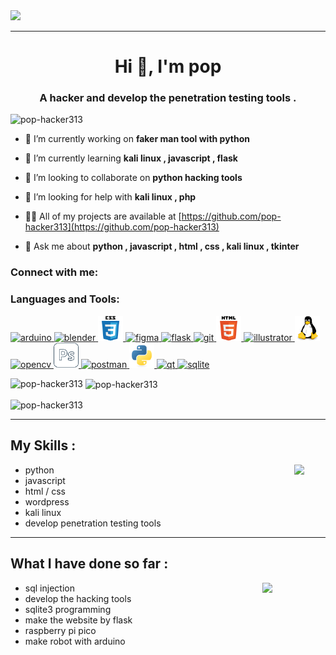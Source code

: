<img src="https://github.com/user-attachments/assets/02bcd8a3-832f-488e-b8af-73900e3e1ff2">
<hr>

<h1 align="center">Hi 👋, I'm pop</h1>
<h3 align="center">A hacker and develop the penetration testing tools .</h3>

<img align="right" alt="" width="500" src="https://tryhackme-images.s3.amazonaws.com/user-avatars/61a7aee5466f2500415ffeeb-1707091688278">


<p align="left"> <img src="https://komarev.com/ghpvc/?username=pop-hacker313&label=Profile%20views&color=0e75b6&style=flat" alt="pop-hacker313" /> </p>

- 🔭 I’m currently working on **faker man tool with python**

- 🌱 I’m currently learning **kali linux , javascript , flask**

- 👯 I’m looking to collaborate on **python hacking tools**

- 🤝 I’m looking for help with **kali linux , php**

- 👨‍💻 All of my projects are available at [https://github.com/pop-hacker313](https://github.com/pop-hacker313)

- 💬 Ask me about **python , javascript , html , css , kali linux , tkinter**

<h3 align="left">Connect with me:</h3>
<p align="left">
</p>

<h3 align="left">Languages and Tools:</h3>
<p align="left"> <a href="https://www.arduino.cc/" target="_blank" rel="noreferrer"> <img src="https://cdn.worldvectorlogo.com/logos/arduino-1.svg" alt="arduino" width="40" height="40"/> </a> <a href="https://www.blender.org/" target="_blank" rel="noreferrer"> <img src="https://download.blender.org/branding/community/blender_community_badge_white.svg" alt="blender" width="40" height="40"/> </a> <a href="https://www.w3schools.com/css/" target="_blank" rel="noreferrer"> <img src="https://raw.githubusercontent.com/devicons/devicon/master/icons/css3/css3-original-wordmark.svg" alt="css3" width="40" height="40"/> </a> <a href="https://www.figma.com/" target="_blank" rel="noreferrer"> <img src="https://www.vectorlogo.zone/logos/figma/figma-icon.svg" alt="figma" width="40" height="40"/> </a> <a href="https://flask.palletsprojects.com/" target="_blank" rel="noreferrer"> <img src="https://www.vectorlogo.zone/logos/pocoo_flask/pocoo_flask-icon.svg" alt="flask" width="40" height="40"/> </a> <a href="https://git-scm.com/" target="_blank" rel="noreferrer"> <img src="https://www.vectorlogo.zone/logos/git-scm/git-scm-icon.svg" alt="git" width="40" height="40"/> </a> <a href="https://www.w3.org/html/" target="_blank" rel="noreferrer"> <img src="https://raw.githubusercontent.com/devicons/devicon/master/icons/html5/html5-original-wordmark.svg" alt="html5" width="40" height="40"/> </a> <a href="https://www.adobe.com/in/products/illustrator.html" target="_blank" rel="noreferrer"> <img src="https://www.vectorlogo.zone/logos/adobe_illustrator/adobe_illustrator-icon.svg" alt="illustrator" width="40" height="40"/> </a> <a href="https://www.linux.org/" target="_blank" rel="noreferrer"> <img src="https://raw.githubusercontent.com/devicons/devicon/master/icons/linux/linux-original.svg" alt="linux" width="40" height="40"/> </a> <a href="https://opencv.org/" target="_blank" rel="noreferrer"> <img src="https://www.vectorlogo.zone/logos/opencv/opencv-icon.svg" alt="opencv" width="40" height="40"/> </a> <a href="https://www.photoshop.com/en" target="_blank" rel="noreferrer"> <img src="https://raw.githubusercontent.com/devicons/devicon/master/icons/photoshop/photoshop-line.svg" alt="photoshop" width="40" height="40"/> </a> <a href="https://postman.com" target="_blank" rel="noreferrer"> <img src="https://www.vectorlogo.zone/logos/getpostman/getpostman-icon.svg" alt="postman" width="40" height="40"/> </a> <a href="https://www.python.org" target="_blank" rel="noreferrer"> <img src="https://raw.githubusercontent.com/devicons/devicon/master/icons/python/python-original.svg" alt="python" width="40" height="40"/> </a> <a href="https://www.qt.io/" target="_blank" rel="noreferrer"> <img src="https://upload.wikimedia.org/wikipedia/commons/0/0b/Qt_logo_2016.svg" alt="qt" width="40" height="40"/> </a> <a href="https://www.sqlite.org/" target="_blank" rel="noreferrer"> <img src="https://www.vectorlogo.zone/logos/sqlite/sqlite-icon.svg" alt="sqlite" width="40" height="40"/> </a> </p>

<p><img align="left" src="https://github-readme-stats.vercel.app/api/top-langs?username=pop-hacker313&show_icons=true&locale=en&layout=compact" alt="pop-hacker313" /></p>

<p>&nbsp;<img align="center" src="https://github-readme-stats.vercel.app/api?username=pop-hacker313&show_icons=true&locale=en" alt="pop-hacker313" /></p>

<p><img align="center" src="https://github-readme-streak-stats.herokuapp.com/?user=pop-hacker313&" alt="pop-hacker313" /></p>
<hr>
<h2>My Skills :</h2>
<img width="10%" align="right" src="https://i.gifer.com/origin/a4/a4865c0ad12d2967b75b39ca21f800a0_w200.gif">
<ul>
  <li>python</li>
  <li>javascript</li>
  <li>html / css</li>
  <li>wordpress</li>
  <li>kali linux</li>
  <li>develop penetration testing tools</li>
</ul>
<hr>
<h2>What I have done so far :</h2>
<img width="20%" align="right" src="https://media0.giphy.com/avatars/HeyAutoHQ/DgfrJNR8oUyv.gif">

<ul>
  <li>sql injection </li>
  <li>develop the hacking tools</li>
  <li>sqlite3 programming</li>
  <li>make the website by flask</li>
  <li>raspberry pi pico</li>
  <li>make robot with arduino</li>
</ul>

